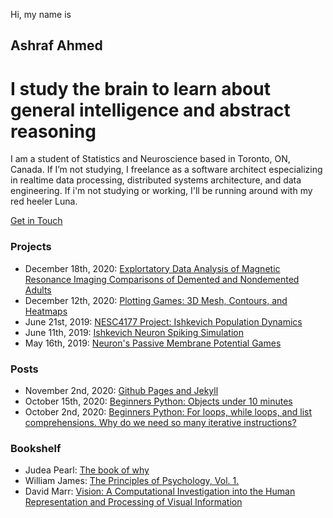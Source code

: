 Hi, my name is
## Ashraf Ahmed
# I study the brain to learn about general intelligence and abstract reasoning

I am a student of Statistics and Neuroscience based in Toronto, ON, Canada. If I’m not studying, I freelance as a software architect especializing in realtime data processing, distributed systems architecture, and data engineering. If i'm not studying or working, I'll be running around with my red heeler Luna.

[Get in Touch](mailto:z@ashahmed.io)  
### Projects

- December 18th, 2020: [Explortatory Data Analysis of Magnetic Resonance Imaging Comparisons of Demented and Nondemented Adults](https://github.com/RealAshrafAhmed/ashahmed.io/blob/main/colab/EDA1.ipynb)
- December 12th, 2020: [Plotting Games: 3D Mesh, Contours, and Heatmaps](https://github.com/RealAshrafAhmed/ashahmed.io/blob/main/colab/Plot_Games.ipynb)
- June 21st, 2019: [NESC4177 Project: Ishkevich Population Dynamics](https://github.com/RealAshrafAhmed/ashahmed.io/blob/main/colab/neurocomputing_project1.ipynb)
- June 11th, 2019: [Ishkevich Neuron Spiking Simulation](https://github.com/RealAshrafAhmed/ashahmed.io/blob/main/colab/Ishkevich_sim.ipynb)
- May 16th, 2019: [Neuron's Passive Membrane Potential Games](https://github.com/RealAshrafAhmed/ashahmed.io/blob/main/colab/passive_membrne.ipynb)

### Posts
- November 2nd, 2020: [Github Pages and Jekyll](_posts/2020-11-02-intro_github_page.md)
- October 15th, 2020: [Beginners Python: Objects under 10 minutes](_posts/2020-10-02-python-objects-under-10-mins.md)
- October 2nd, 2020: [Beginners Python: For loops, while loops, and list comprehensions. Why do we need so many iterative instructions?](_posts/2020-10-02-for-while.md)

### Bookshelf
- Judea Pearl: [The book of why](https://www.amazon.ca/Book-Why-Science-Cause-Effect/dp/046509760X)
- William James: [The Principles of Psychology, Vol. 1.](https://www.amazon.ca/Principles-Psychology-Vol-1/dp/0486203816)
- David Marr: [Vision: A Computational Investigation into the Human Representation and Processing of Visual Information](https://www.amazon.ca/Book-Why-Science-Cause-Effect/dp/046509760X)
